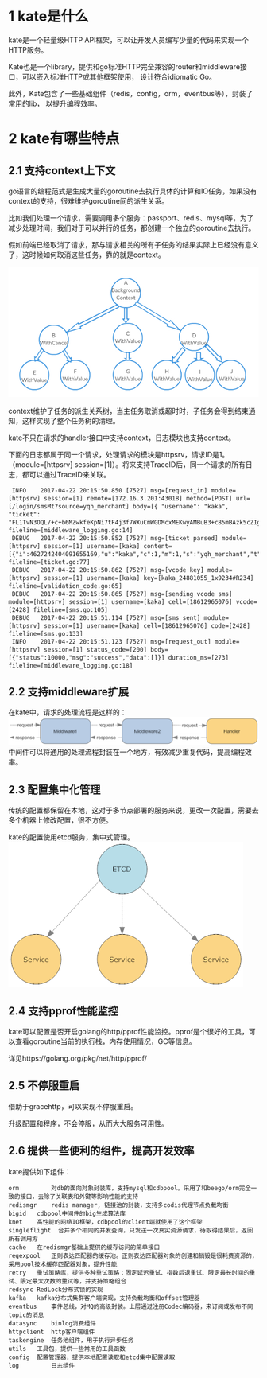 # 1 kate是什么

kate是一个轻量级HTTP API框架，可以让开发人员编写少量的代码来实现一个HTTP服务。

Kate也是一个library，提供和go标准HTTP完全兼容的router和middleware接口，可以嵌入标准HTTP或其他框架使用， 设计符合idiomatic Go。

此外，Kate包含了一些基础组件（redis，config，orm，eventbus等），封装了常用的lib， 以提升编程效率。

# 2 kate有哪些特点

## 2.1 支持context上下文

go语言的编程范式是生成大量的goroutine去执行具体的计算和IO任务，如果没有context的支持，很难维护goroutine间的派生关系。

比如我们处理一个请求，需要调用多个服务：passport、redis、mysql等，为了减少处理时间，我们对于可以并行的任务，都创建一个独立的goroutine去执行。

假如前端已经取消了请求，那与请求相关的所有子任务的结果实际上已经没有意义了，这时候如何取消这些任务，靠的就是context。

![](https://raw.githubusercontent.com/k81/kate/master/docs/resources/Understanding-Go-Context-Library-Google-Docs.png)

context维护了任务的派生关系树，当主任务取消或超时时，子任务会得到结束通知，这样实现了整个任务树的清理。

kate不只在请求的handler接口中支持context，日志模块也支持context。

下面的日志都属于同一个请求，处理请求的模块是httpsrv，请求ID是1。 （module=[httpsrv] session=[1]）。将来支持TraceID后，同一个请求的所有日志，都可以通过TraceID来关联。
	
     INFO    2017-04-22 20:15:50.850 [7527] msg=[request_in] module=[httpsrv] session=[1] remote=[172.16.3.201:43018] method=[POST] url=[/login/smsMt?source=yqh_merchant] body=[{ "username": "kaka", "ticket": "FL1TvN3OQL/+c+b6MZwkfeKpNi7tF4j3f7WXuCmWGDMcxMEKwyAMBuB3+c85mBAzk5cZIgOHONhmD6X03Qu9fAfeCDV5iIomTc6WM5sTNgRGHRWEhmDCvP0jsH/7c75+rdfPAmEhWF2KiadyXgAAAP//"}] fileline=[middleware_logging.go:14]
     DEBUG   2017-04-22 20:15:50.852 [7527] msg=[ticket parsed] module=[httpsrv] session=[1] username=[kaka] content=[{"i":4627242404091655169,"u":"kaka","c":1,"m":1,"s":"yqh_merchant","t":1492862908}] fileline=[ticket.go:77]
     DEBUG   2017-04-22 20:15:50.862 [7527] msg=[vcode key] module=[httpsrv] session=[1] username=[kaka] key=[kaka_24881055_1x9234#R234] fileline=[validation_code.go:65]
     DEBUG   2017-04-22 20:15:50.865 [7527] msg=[sending vcode sms] module=[httpsrv] session=[1] username=[kaka] cell=[18612965076] vcode=[2428] fileline=[sms.go:105]
     DEBUG   2017-04-22 20:15:51.114 [7527] msg=[sms sent] module=[httpsrv] session=[1] username=[kaka] cell=[18612965076] code=[2428] fileline=[sms.go:133]
     INFO    2017-04-22 20:15:51.123 [7527] msg=[request_out] module=[httpsrv] session=[1] status_code=[200] body=[{"status":10000,"msg":"success","data":[]}] duration_ms=[273] fileline=[middleware_logging.go:18]

## 2.2 支持middleware扩展

在kate中，请求的处理流程是这样的：
![](https://raw.githubusercontent.com/k81/kate/master/docs/resources/middlware.png)
中间件可以将通用的处理流程封装在一个地方，有效减少重复代码，提高编程效率。
## 2.3 配置集中化管理

传统的配置都保留在本地，这对于多节点部署的服务来说，更改一次配置，需要去多个机器上修改配置，很不方便。

kate的配置使用etcd服务，集中式管理。
![](https://raw.githubusercontent.com/k81/kate/master/docs/resources/etcd.png)

## 2.4 支持pprof性能监控

kate可以配置是否开启golang的http/pprof性能监控。pprof是个很好的工具，可以查看goroutine当前的执行栈，内存使用情况，GC等信息。

详见https://golang.org/pkg/net/http/pprof/
## 2.5 不停服重启

借助于gracehttp，可以实现不停服重启。

升级配置和程序，不会停服，从而大大服务可用性。
## 2.6 提供一些便利的组件，提高开发效率

kate提供如下组件：

    orm	        对db的面向对象封装库，支持mysql和cdbpool。采用了和beego/orm完全一致的接口，去除了关联表和外键等影响性能的支持
    redismgr	redis manager, 链接池的封装，支持多codis代理节点负载均衡
    bigid	cdbpool中间件的big生成算法库
    knet	高性能的网络IO框架，cdbpool的client端就使用了这个框架
    singleflight  合并多个相同的并发查询，只发送一次真实资源请求，待取得结果后，返回所有调用方
    cache	在redismgr基础上提供的缓存访问的简单接口
    regexpool	正则表达匹配器的缓存池。正则表达匹配器对象的创建和销毁是很耗费资源的，采用pool技术缓存匹配器对象，提升性能
    retry	重试策略库，提供多种重试策略：固定延迟重试、指数后退重试、限定最长时间的重试、限定最大次数的重试等，并支持策略组合
    redsync	RedLock分布式锁的实现
    kafka	kafka分布式集群客户端实现，支持负载均衡和offset管理器
    eventbus    事件总线，对MQ的高级封装。上层通过注册Codec编码器，来订阅或发布不同topic的消息
    datasync	binlog消费组件
    httpclient	http客户端组件
    taskengine	任务池组件，用于执行异步任务
    utils	工具包，提供一些常用的工具函数
    config	配置管理器，提供本地配置读取和etcd集中配置读取
    log	        日志组件

